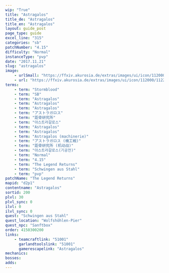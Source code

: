 ```yaml
---
wip: "True"
title: "Astragalos"
title_de: "Astragalos"
title_en: "Astragalos"
layout: guide_post
page_type: guide
excel_line: "315"
categories: "sb"
patchNumber: "4.15"
difficulty: "Normal"
instanceType: "pvp"
date: "2017.11.21"
slug: "astragalos"
image:
    - urlSmall: "https://ffxiv.akurosia.de/extras/images/ui/icon/112000/112257.png"
    - url: "https://ffxiv.akurosia.de/extras/images/ui/icon/112000/112257.png"
terms:
    - term: "Stormblood"
    - term: "SB"
    - term: "Astragalos"
    - term: "Astragalos"
    - term: "Astragalos"
    - term: "アストラガロス"
    - term: "距骨研究所"
    - term: "아스트라갈로스"
    - term: "Astragalos"
    - term: "Astragalos"
    - term: "Astragalos (machinerie)"
    - term: "アストラガロス (機工戦)"
    - term: "距骨研究所 (机动战)"
    - term: "아스트라갈로스(기공전)"
    - term: "Normal"
    - term: "4.15"
    - term: "The Legend Returns"
    - term: "Schwingen aus Stahl"
    - term: "pvp"
patchName: "The Legend Returns"
mapid: "d2p1"
contentname: "Astragalos"
sortid: 200
plvl: 30
plvl_sync: 0
ilvl: 0
ilvl_sync: 0
quest: "Schwingen aus Stahl"
quest_location: "Wolfshöhlen-Pier"
quest_npc: "Sanftbox"
order: 4150300200
links:
    - teamcraftlink: "51001"
      garlandtoolslink: "51001"
      gamerescapelink: "Astragalos"
mechanics:
bosses:
adds:
---
```

